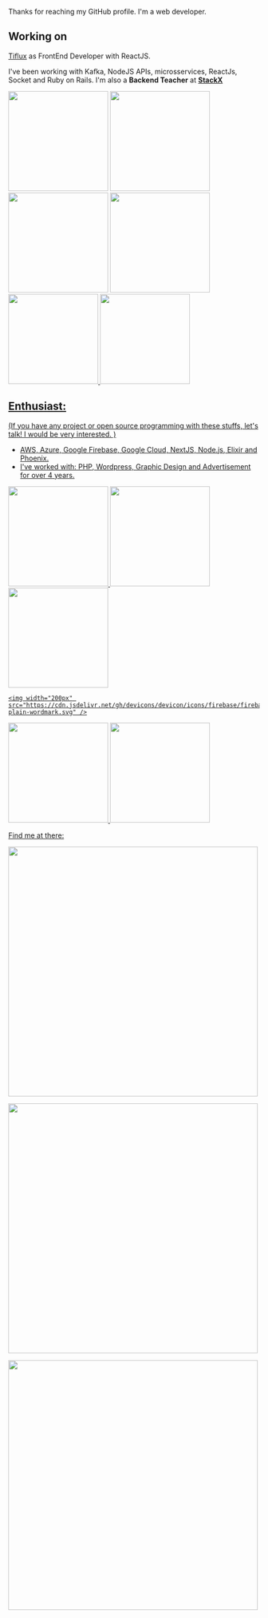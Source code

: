 <p>Thanks for reaching my GitHub profile. I'm a web developer.</p>

<link rel="stylesheet" href="https://cdn.jsdelivr.net/gh/devicons/devicon@v2.15.1/devicon.min.css">

<h2>Working on</h2>
<p>
  <a href="https://www.tiflux.com">Tiflux</a> as FrontEnd Developer with ReactJS.
</p>
<p>
  I've been working with Kafka, NodeJS APIs, microsservices, ReactJs, Socket and Ruby on Rails. I'm also a <b>Backend Teacher</b> at <a href="https://www.stackx.com.br/" target="_blank"><b>StackX</b></a>
</p>
<div>
  <img width="200px" src="https://cdn.jsdelivr.net/gh/devicons/devicon/icons/rails/rails-original-wordmark.svg" />
<img width="200px" src="https://cdn.jsdelivr.net/gh/devicons/devicon/icons/react/react-original-wordmark.svg" />
<img width="200px" src="https://cdn.jsdelivr.net/gh/devicons/devicon/icons/socketio/socketio-original-wordmark.svg" />

  <img  width="200px" src="https://cdn.jsdelivr.net/gh/devicons/devicon/icons/postgresql/postgresql-original-wordmark.svg" />

  
  </div>
  
<div>
  <a href="https://github.com/GabrielFeMello">
  <img height="180em" src="https://github-readme-stats.vercel.app/api/top-langs/?username=GabrielFeMello&layout=compact&langs_count=7&theme=dracula"/>
  <img height="180em" src="https://github-readme-stats.vercel.app/api?username=GabrielFeMello&show_icons=true&theme=dracula&include_all_commits=true&count_private=true"/>
</div>
  
  <h2>Enthusiast:</h2>
  <p>(If you have any project or open source programming with these stuffs, let's talk! I would be very interested. )</p>
<ul>
  <li> AWS, Azure, Google Firebase, Google Cloud, NextJS, Node.js, Elixir and Phoenix.</li>
  <li> I've worked with: PHP, Wordpress, Graphic Design and Advertisement for over 4 years. </li>
</ul>
  
  <div>
  <img width="200px" src="https://cdn.jsdelivr.net/gh/devicons/devicon/icons/elixir/elixir-original-wordmark.svg" />
<img width="200px" src="https://cdn.jsdelivr.net/gh/devicons/devicon/icons/firebase/firebase-plain-wordmark.svg" />
<img width="200px" src="https://cdn.jsdelivr.net/gh/devicons/devicon/icons/rust/rust-plain.svg" />

    <img width="200px" src="https://cdn.jsdelivr.net/gh/devicons/devicon/icons/firebase/firebase-plain-wordmark.svg" />
<img  width="200px" src="https://cdn.jsdelivr.net/gh/devicons/devicon/icons/googlecloud/googlecloud-original-wordmark.svg" />
<img width="200px"  src="https://cdn.jsdelivr.net/gh/devicons/devicon/icons/graphql/graphql-plain-wordmark.svg" />

  </div>

 <p>Find me at there:</p>
<div>
  <a href="https://www.youtube.com/channel/UC4-WLyBK27Mdvb2I4u6apOQ" target="_blank"><img width="500px" src="https://img.shields.io/badge/YouTube-FF0000?style=for-the-badge&logo=youtube&logoColor=white" target="_blank"></a>

  <a href="https://instagram.com/desenvolvendo.carreiras" target="_blank"><img width="500px" src="https://img.shields.io/badge/-Instagram-%23E4405F?style=for-the-badge&logo=instagram&logoColor=white" target="_blank"></a>
  
  <a href="https://www.linkedin.com/in/seu-usuário-linkedln-aqui" target="_blank"><img  width="500px" src="https://img.shields.io/badge/-LinkedIn-%230077B5?style=for-the-badge&logo=linkedin&logoColor=white" target="_blank"></a> 
  
</div>

<!--
<h3> Trying to find time to work on my website:</h3>
<p><a href="https://www.gabrielfemello.com.br" target="_blank">Visit here</a></p>
-->
<!--
**GabrielFeMello/GabrielFeMello** is a ✨ _special_ ✨ repository because its `README.md` (this file) appears on your GitHub profile.

Here are some ideas to get you started:

-->
